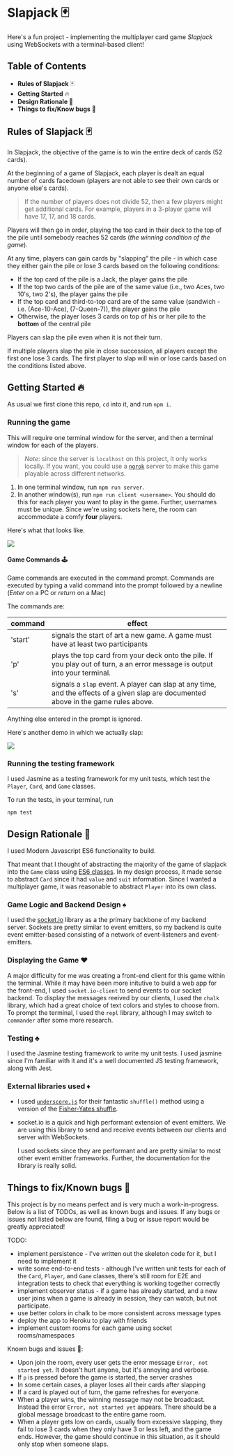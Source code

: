 # Slapjack 🃏
Here's a fun project - implementing the multiplayer card game _Slapjack_ using WebSockets with a terminal-based client!

## Table of Contents

* **Rules of Slapjack** 🃏
* **Getting Started** 🔥
* **Design Rationale 🎨** 
* **Things to fix/Know bugs 🐛** 

## Rules of Slapjack 🃏

In Slapjack, the objective of the game is to win the entire deck of cards (52 cards).

At the beginning of a game of Slapjack, each player is dealt an equal number of cards facedown (players are not able to see their own cards or anyone else's cards).

> If the number of players does not divide 52, then a few players might get additional cards. For example, players in a 3-player game will have 17, 17, and 18 cards.

Players will then go in order, playing the top card in their deck to the top of the pile until somebody reaches 52 cards (_the winning condition of the game_).

At any time, players can gain cards by "slapping" the pile - in which case they either gain the pile or lose 3 cards based on the following conditions:

* If the top card of the pile is a Jack, the player gains the pile
* If the top two cards of the pile are of the same value (i.e., two Aces, two 10's, two 2's), the player gains the pile
* If the top card and third-to-top card are of the same value (sandwich - i.e. (Ace-10-Ace), (7-Queen-7)), the player gains the pile
* Otherwise, the player loses 3 cards on top of his or her pile to the **bottom** of the central pile

Players can slap the pile even when it is not their turn.

If multiple players slap the pile in close succession, all players except the first one lose 3 cards. The first player to slap will win or lose cards based on the conditions listed above.


## Getting Started 🔥

As usual we first clone this repo, `cd` into it, and run `npm i`.

### Running the game

This will require one terminal window for the server, and then a terminal window for each of the players. 

> _Note_: since the server is `localhost` on this project, it only works locally. If you want, you could use a [`ngrok`](https://ngrok.com/) server to make this game playable across different networks.

1. In one terminal window, run `npm run server`.
2. In another window(s), run `npm run client <username>`. You should do this for each player you want to play in the game. Further, usernames must be unique. Since we're using sockets here, the room can accommodate a comfy **four** players. 

Here's what that looks like.

![](/public/output.gif)

#### Game Commands 🕹

Game commands are executed in the command prompt. Commands are executed by typing a valid command into the prompt followed by a newline (*Enter* on a PC or *return* on a Mac)

The commands are:

| command  |  effect  |  
|---|---|
| 'start'  |  signals the start of art a new game. A game must have at least two participants  | 
|  'p' |  plays the top card from your deck onto the pile. If you play out of turn, a an error message is output into your terminal. |
|  's'  |  signals a `slap` event. A player can slap at any time, and the effects of a given slap are documented above in the game rules above. |  

Anything else entered in the prompt is ignored.

Here's another demo in which we actually slap:

![](/public/output-2.gif)

### Running the testing framework

I used Jasmine as a testing framework for my unit tests, which test the `Player`, `Card`, and `Game` classes. 

To run the tests, in your terminal, run
```
npm test 
```

## Design Rationale 🎨

I used Modern Javascript ES6 functionality to build. 

That meant that I thought of abstracting the majority of the game of slapjack into the `Game` class using [ES6 classes](https://developer.mozilla.org/en-US/docs/Web/JavaScript/Reference/Classes). In my design process, it made sense to abstract `Card` since it had `value` and `suit` information. Since I wanted a multiplayer game, it was reasonable to abstract `Player` into its own class.

### Game Logic and Backend Design ♠️
I used the [socket.io](socket.io) library as a the primary backbone of my backend server. Sockets are pretty similar to event emitters, so my backend is quite event emitter-based consisting of a network of event-listeners and event-emitters.

### Displaying the Game ♥️

A major difficulty for me was creating a front-end client for this game within the terminal. While it may have been more initutive to build a web app for the front-end, I used `socket.io-client` to send events to our socket backend. To display the messages reeived by our clients, I used the `chalk` library, which had a great choice of text colors and styles to choose from. To prompt the terminal, I used the `repl` library, although I may switch to `commander` after some more research. 

### Testing ♣  ️
I used the Jasmine testing framework to write my unit tests. I used jasmine since I'm familiar with it and it's a well documented JS testing framework, along with Jest. 

### External libraries used ♦
- I used [`underscore.js`](https://underscorejs.org/) for their fantastic `shuffle()` method using a version of the [Fisher-Yates shuffle](https://en.wikipedia.org/wiki/Fisher%E2%80%93Yates_shuffle).

 - socket.io is a quick and high performant extension of event emitters. We are using this library to send and receive events between our clients and server with WebSockets. 

	I used sockets since they are performant and are pretty similar to most other event emitter frameworks. Further, the documentation for the library is really solid.



## Things to fix/Known bugs 🐛

This project is by no means perfect and is very much a work-in-progress. Below is a list of TODOs, as well as known bugs and issues. If any bugs or issues not listed below are found, filing a bug or issue report would be greatly appreciated!

TODO:
* implement persistence - I've written out the skeleton code for it, but I need to implement it
* write some end-to-end tests - although I've written unit tests for each of the `Card`, `Player`, and `Game` classes, there's still room for E2E and integration tests to check that everything is working together correctly
* implement observer status - if a game has already started, and a new user joins when a game is already in session, they can watch, but not participate.
* use better colors in chalk to be more consistent across message types
* deploy the app to Heroku to play with friends
* implement custom rooms for each game using socket rooms/namespaces

Known bugs and issues 🐛:
* Upon join the room, every user gets the error message `Error, not started yet`. It doesn't hurt anyone, but it's annoying and verbose.
* If `p` is pressed before the game is started, the server crashes
* In some certain cases, a player loses all their cards after slapping
* If a card is played out of turn, the game refreshes for everyone.
* When a player wins, the winning message may not be broadcast. Instead the error `Error, not started yet` appears. There should be a global message broadcast to the entire game room.
* When a player gets low on cards, usually from excessive slapping, they fail to lose 3 cards when they only have 3 or less left, and the game ends. However, the game should continue in this situation, as it should only stop when someone slaps.



